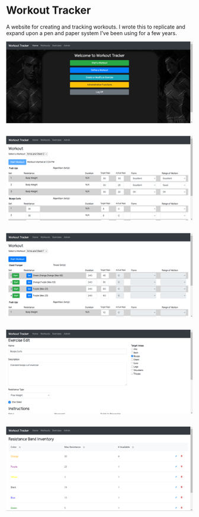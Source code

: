 # Workout Tracker
A website for creating and tracking workouts. I wrote this to replicate and expand upon a pen and paper system I've been using for a few years.

![Welcome](PreviewImages/welcome.png)<br /><br />

![Workout](PreviewImages/workout.PNG)<br /><br />

![Workout with Bands](PreviewImages/workout-with-bands.png)<br /><br />

![Exercise Edit](PreviewImages/exercise-edit.png)<br /><br />

![Resistance Band Management](PreviewImages/resistance-band-inventory.png)<br /><br />
